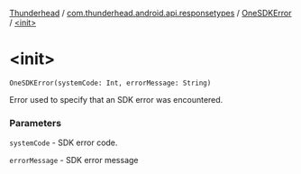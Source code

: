 [Thunderhead](../../index.md) / [com.thunderhead.android.api.responsetypes](../index.md) / [OneSDKError](index.md) / [&lt;init&gt;](./-init-.md)

# &lt;init&gt;

`OneSDKError(systemCode: Int, errorMessage: String)`

Error used to specify that an SDK error was encountered.

### Parameters

`systemCode` - SDK error code.

`errorMessage` - SDK error message